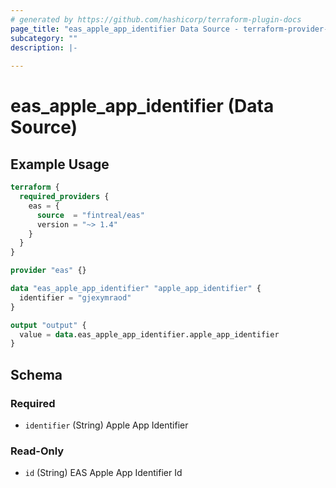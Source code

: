 ```yaml
---
# generated by https://github.com/hashicorp/terraform-plugin-docs
page_title: "eas_apple_app_identifier Data Source - terraform-provider-eas"
subcategory: ""
description: |-
  
---
```


# eas_apple_app_identifier (Data Source)



## Example Usage

```terraform
terraform {
  required_providers {
    eas = {
      source  = "fintreal/eas"
      version = "~> 1.4"
    }
  }
}

provider "eas" {}

data "eas_apple_app_identifier" "apple_app_identifier" {
  identifier = "gjexymraod"
}

output "output" {
  value = data.eas_apple_app_identifier.apple_app_identifier
}
```

<!-- schema generated by tfplugindocs -->
## Schema

### Required

- `identifier` (String) Apple App Identifier

### Read-Only

- `id` (String) EAS Apple App Identifier Id
